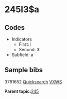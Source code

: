 # 245l3$a

## Codes

-   Indicators
    -   First: l
    -   Second: 3
-   Subfield: a

## Sample bibs

3781652 [Quicksearch](https://search.library.yale.edu/catalog/3781652) [VXWS](http://prodorbis.library.yale.edu:7014/vxws/GetHoldingsService?bibId=3781652)

**Parent topic:**[245](../../tags/245/245.md)

